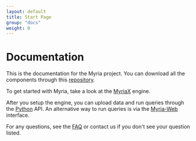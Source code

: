 ```yaml
---
layout: default
title: Start Page
group: "docs"
weight: 0
---
```


# Documentation

This is the documentation for the Myria project. You can download all the components through this [repository](https://github.com/uwescience/myria-stack).

To get started with Myria, take a look at the [MyriaX](myriaX.html) engine. 

After you setup the engine, you can upload data and run queries through the [Python](myriapython.html) API. An alternative way to run queries is via the [Myria-Web](myriaweb.html) interface. 

For any questions, see the [FAQ](faq.html) or contact us if you don't see your question listed. 